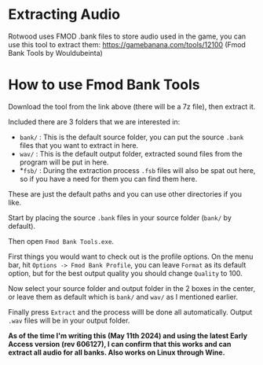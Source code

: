 # Extracting Audio

Rotwood uses FMOD .bank files to store audio used in the game, you can use this tool to extract them: https://gamebanana.com/tools/12100 (Fmod Bank Tools by Wouldubeinta)

# How to use Fmod Bank Tools

Download the tool from the link above (there will be a 7z file), then extract it.
  
Included there are 3 folders that we are interested in:
   - `bank/` : This is the default source folder, you can put the source `.bank` files that you want to extract in here.
   - `wav/` : This is the default output folder, extracted sound files from the program will be put in here.
   - *`fsb/` : During the extraction process `.fsb` files will also be spat out here, so if you have a need for them you can find them here.
   
These are just the default paths and you can use other directories if you like.

Start by placing the source `.bank` files in your source folder (`bank/` by default).

Then open `Fmod Bank Tools.exe`.

First things you would want to check out is the profile options. On the menu bar, hit `Options -> Fmod Bank Profile`, you can leave `Format` as its default option, but for the best output quality you should change `Quality` to 100.

Now select your source folder and output folder in the 2 boxes in the center, or leave them as default which is `bank/` and `wav/` as I mentioned earlier.

Finally press `Extract` and the process willl be done all automatically. Output `.wav` files  will be in your output folder.

**As of the time I'm writing this (May 11th 2024) and using the latest Early Access version (rev 606127), I can confirm that this works and can extract all audio for all banks. Also works on Linux through Wine.**
